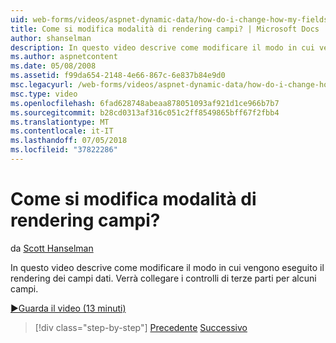 ```yaml
---
uid: web-forms/videos/aspnet-dynamic-data/how-do-i-change-how-my-fields-render
title: Come si modifica modalità di rendering campi? | Microsoft Docs
author: shanselman
description: In questo video descrive come modificare il modo in cui vengono eseguito il rendering dei campi dati. Verrà collegare i controlli di terze parti per alcuni campi.
ms.author: aspnetcontent
ms.date: 05/08/2008
ms.assetid: f99da654-2148-4e66-867c-6e837b84e9d0
msc.legacyurl: /web-forms/videos/aspnet-dynamic-data/how-do-i-change-how-my-fields-render
msc.type: video
ms.openlocfilehash: 6fad628748abeaa878051093af921d1ce966b7b7
ms.sourcegitcommit: b28cd0313af316c051c2ff8549865bff67f2fbb4
ms.translationtype: MT
ms.contentlocale: it-IT
ms.lasthandoff: 07/05/2018
ms.locfileid: "37822286"
---
```

<a name="how-do-i-change-how-my-fields-render"></a>Come si modifica modalità di rendering campi?
====================
da [Scott Hanselman](https://github.com/shanselman)

In questo video descrive come modificare il modo in cui vengono eseguito il rendering dei campi dati. Verrà collegare i controlli di terze parti per alcuni campi.

[&#9654;Guarda il video (13 minuti)](https://channel9.msdn.com/Blogs/ASP-NET-Site-Videos/how-do-i-change-how-my-fields-render)

> [!div class="step-by-step"]
> [Precedente](how-do-i-enable-inline-gridview-editing.md)
> [Successivo](how-do-i-handle-business-logic-exceptions.md)
